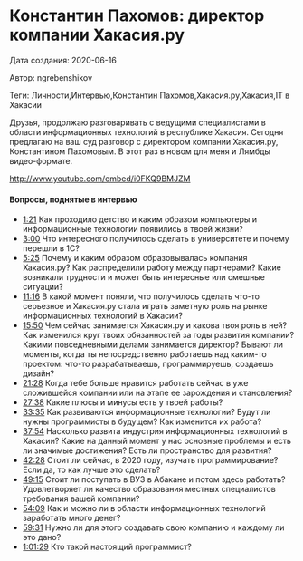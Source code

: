 # Константин Пахомов: директор компании Хакасия.ру

Дата создания: 2020-06-16

Автор: ngrebenshikov

Теги: Личности,Интервью,Константин Пахомов,Хакасия.ру,Хакасия,IT в Хакасии

Друзья, продолжаю разговаривать с ведущими специалистами в области информационных технологий в республике Хакасия. Сегодня предлагаю на ваш суд разговор с директором компании Хакасия.ру, Константином Пахомовым. В этот раз в новом для меня и Лямбды видео-формате.  
   
http://www.youtube.com/embed/i0FKQ9BMJZM

#### Вопросы, поднятые в интервью

- [1:21](https://youtu.be/i0FKQ9BMJZM?t=81) Как проходило детство и каким образом компьютеры и информационные технологии появились в твоей жизни?
- [3:00](https://youtu.be/i0FKQ9BMJZM?t=180) Что интересного получилось сделать в университете и почему перешли в 1С?
- [5:25](https://youtu.be/i0FKQ9BMJZM?t=325) Почему и каким образом образовывалась компания Хакасия.ру? Как распределили работу между партнерами? Какие возникали трудности и может быть интересные или смешные ситуации?
- [11:16](https://youtu.be/i0FKQ9BMJZM?t=676) В какой момент поняли, что получилось сделать что-то серьезное и Хакасия.ру стала играть заметную роль на рынке информационных технологий в Хакасии?
- [15:50](https://youtu.be/i0FKQ9BMJZM?t=950) Чем сейчас занимается Хакасия.ру и какова твоя роль в ней? Как изменился круг твоих обязанностей за годы развития компании? Какими повседневными делами занимается директор? Бывают ли моменты, когда ты непосредственно работаешь над каким-то проектом: что-то разрабатываешь, программируешь, создаешь дизайн?
- [21:28](https://youtu.be/i0FKQ9BMJZM?t=1288) Когда тебе больше нравится работать сейчас в уже сложившейся компании или на этапе ее зарождения и становления?
- [27:38](https://youtu.be/i0FKQ9BMJZM?t=1658) Какие плюсы и минусы есть у твоей работы?
- [33:35](https://youtu.be/i0FKQ9BMJZM?t=2015) Как развиваются информационные технологии? Будут ли нужны программисты в будущем? Как изменится их работа?
- [37:54](https://youtu.be/i0FKQ9BMJZM?t=2274) Насколько развита индустрия информационных технологий в Хакасии? Какие на данный момент у нас основные проблемы и есть ли значимые достижения? Есть ли пространство для развития?
- [42:28](https://youtu.be/i0FKQ9BMJZM?t=2548) Стоит ли сейчас, в 2020 году, изучать программирование? Если да, то как лучше это сделать? 
- [49:15](https://youtu.be/i0FKQ9BMJZM?t=2955) Стоит ли поступать в ВУЗ в Абакане и потом здесь работать? Удовлетворяет ли качество образования местных специалистов требования вашей компании?
- [54:09](https://youtu.be/i0FKQ9BMJZM?t=3249) Как и можно ли в области информационных технологий заработать много денег?
- [59:31](https://youtu.be/i0FKQ9BMJZM?t=3571) Нужно ли для этого создавать свою компанию и каждому ли это дано?
- [1:01:29](https://youtu.be/i0FKQ9BMJZM?t=3689) Кто такой настоящий программист?

